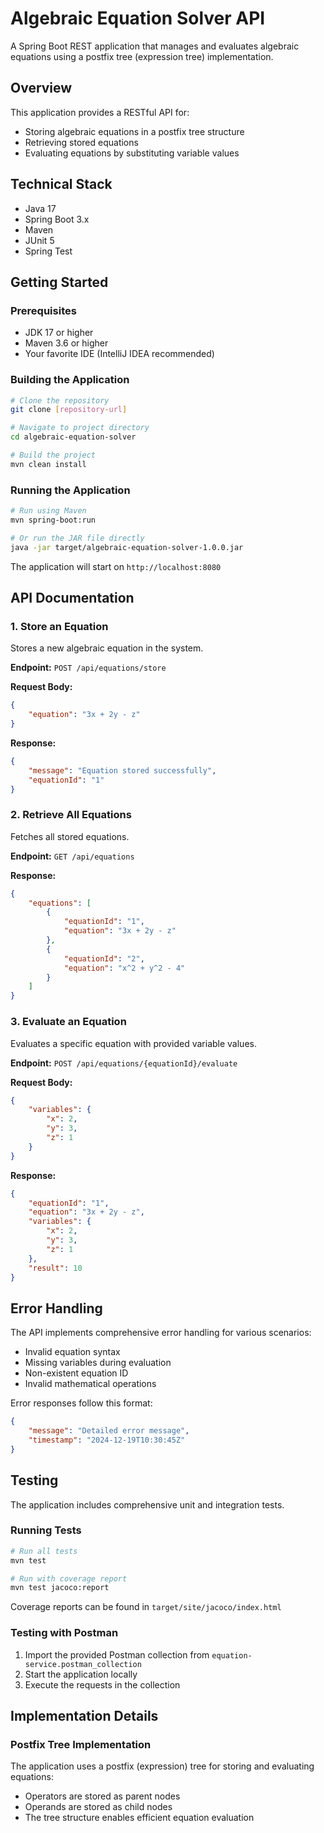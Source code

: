 # Algebraic Equation Solver API

A Spring Boot REST application that manages and evaluates algebraic equations using a postfix tree (expression tree) implementation.

## Overview

This application provides a RESTful API for:
- Storing algebraic equations in a postfix tree structure
- Retrieving stored equations
- Evaluating equations by substituting variable values

## Technical Stack

- Java 17
- Spring Boot 3.x
- Maven
- JUnit 5
- Spring Test

## Getting Started

### Prerequisites

- JDK 17 or higher
- Maven 3.6 or higher
- Your favorite IDE (IntelliJ IDEA recommended)

### Building the Application

```bash
# Clone the repository
git clone [repository-url]

# Navigate to project directory
cd algebraic-equation-solver

# Build the project
mvn clean install
```

### Running the Application

```bash
# Run using Maven
mvn spring-boot:run

# Or run the JAR file directly
java -jar target/algebraic-equation-solver-1.0.0.jar
```

The application will start on `http://localhost:8080`

## API Documentation

### 1. Store an Equation

Stores a new algebraic equation in the system.

**Endpoint:** `POST /api/equations/store`

**Request Body:**
```json
{
    "equation": "3x + 2y - z"
}
```

**Response:**
```json
{
    "message": "Equation stored successfully",
    "equationId": "1"
}
```

### 2. Retrieve All Equations

Fetches all stored equations.

**Endpoint:** `GET /api/equations`

**Response:**
```json
{
    "equations": [
        {
            "equationId": "1",
            "equation": "3x + 2y - z"
        },
        {
            "equationId": "2",
            "equation": "x^2 + y^2 - 4"
        }
    ]
}
```

### 3. Evaluate an Equation

Evaluates a specific equation with provided variable values.

**Endpoint:** `POST /api/equations/{equationId}/evaluate`

**Request Body:**
```json
{
    "variables": {
        "x": 2,
        "y": 3,
        "z": 1
    }
}
```

**Response:**
```json
{
    "equationId": "1",
    "equation": "3x + 2y - z",
    "variables": {
        "x": 2,
        "y": 3,
        "z": 1
    },
    "result": 10
}
```

## Error Handling

The API implements comprehensive error handling for various scenarios:

- Invalid equation syntax
- Missing variables during evaluation
- Non-existent equation ID
- Invalid mathematical operations

Error responses follow this format:
```json
{
    "message": "Detailed error message",
    "timestamp": "2024-12-19T10:30:45Z"
}
```

## Testing

The application includes comprehensive unit and integration tests.

### Running Tests

```bash
# Run all tests
mvn test

# Run with coverage report
mvn test jacoco:report
```

Coverage reports can be found in `target/site/jacoco/index.html`

### Testing with Postman

1. Import the provided Postman collection from `equation-service.postman_collection`
2. Start the application locally
3. Execute the requests in the collection

## Implementation Details

### Postfix Tree Implementation

The application uses a postfix (expression) tree for storing and evaluating equations:
- Operators are stored as parent nodes
- Operands are stored as child nodes
- The tree structure enables efficient equation evaluation